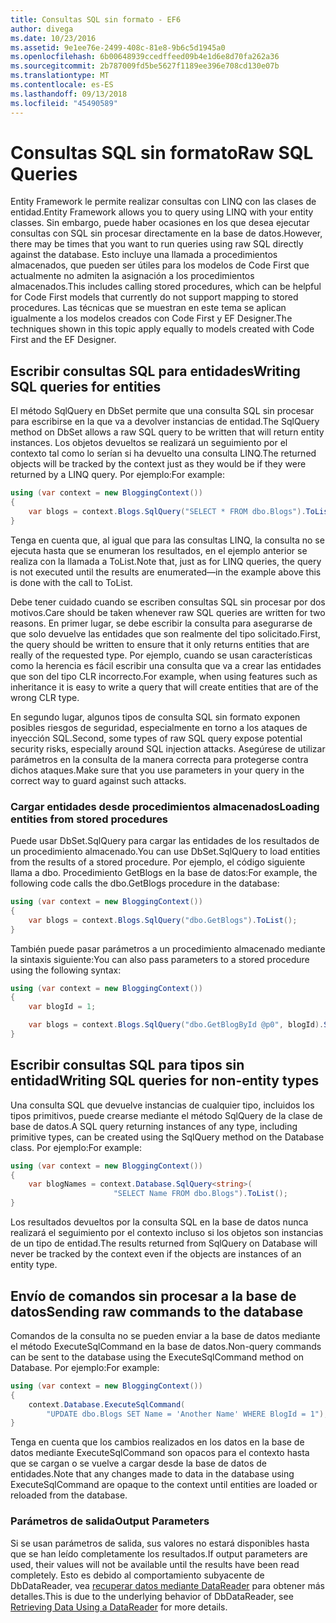 ```yaml
---
title: Consultas SQL sin formato - EF6
author: divega
ms.date: 10/23/2016
ms.assetid: 9e1ee76e-2499-408c-81e8-9b6c5d1945a0
ms.openlocfilehash: 6b00648939ccedffeed09b4e1d6e8d70fa262a36
ms.sourcegitcommit: 2b787009fd5be5627f1189ee396e708cd130e07b
ms.translationtype: MT
ms.contentlocale: es-ES
ms.lasthandoff: 09/13/2018
ms.locfileid: "45490589"
---
```

# <a name="raw-sql-queries"></a><span data-ttu-id="1d94e-102">Consultas SQL sin formato</span><span class="sxs-lookup"><span data-stu-id="1d94e-102">Raw SQL Queries</span></span>
<span data-ttu-id="1d94e-103">Entity Framework le permite realizar consultas con LINQ con las clases de entidad.</span><span class="sxs-lookup"><span data-stu-id="1d94e-103">Entity Framework allows you to query using LINQ with your entity classes.</span></span> <span data-ttu-id="1d94e-104">Sin embargo, puede haber ocasiones en los que desea ejecutar consultas con SQL sin procesar directamente en la base de datos.</span><span class="sxs-lookup"><span data-stu-id="1d94e-104">However, there may be times that you want to run queries using raw SQL directly against the database.</span></span> <span data-ttu-id="1d94e-105">Esto incluye una llamada a procedimientos almacenados, que pueden ser útiles para los modelos de Code First que actualmente no admiten la asignación a los procedimientos almacenados.</span><span class="sxs-lookup"><span data-stu-id="1d94e-105">This includes calling stored procedures, which can be helpful for Code First models that currently do not support mapping to stored procedures.</span></span> <span data-ttu-id="1d94e-106">Las técnicas que se muestran en este tema se aplican igualmente a los modelos creados con Code First y EF Designer.</span><span class="sxs-lookup"><span data-stu-id="1d94e-106">The techniques shown in this topic apply equally to models created with Code First and the EF Designer.</span></span>  

## <a name="writing-sql-queries-for-entities"></a><span data-ttu-id="1d94e-107">Escribir consultas SQL para entidades</span><span class="sxs-lookup"><span data-stu-id="1d94e-107">Writing SQL queries for entities</span></span>  

<span data-ttu-id="1d94e-108">El método SqlQuery en DbSet permite que una consulta SQL sin procesar para escribirse en la que va a devolver instancias de entidad.</span><span class="sxs-lookup"><span data-stu-id="1d94e-108">The SqlQuery method on DbSet allows a raw SQL query to be written that will return entity instances.</span></span> <span data-ttu-id="1d94e-109">Los objetos devueltos se realizará un seguimiento por el contexto tal como lo serían si ha devuelto una consulta LINQ.</span><span class="sxs-lookup"><span data-stu-id="1d94e-109">The returned objects will be tracked by the context just as they would be if they were returned by a LINQ query.</span></span> <span data-ttu-id="1d94e-110">Por ejemplo:</span><span class="sxs-lookup"><span data-stu-id="1d94e-110">For example:</span></span>  

``` csharp  
using (var context = new BloggingContext())
{
    var blogs = context.Blogs.SqlQuery("SELECT * FROM dbo.Blogs").ToList();
}
```  

<span data-ttu-id="1d94e-111">Tenga en cuenta que, al igual que para las consultas LINQ, la consulta no se ejecuta hasta que se enumeran los resultados, en el ejemplo anterior se realiza con la llamada a ToList.</span><span class="sxs-lookup"><span data-stu-id="1d94e-111">Note that, just as for LINQ queries, the query is not executed until the results are enumerated—in the example above this is done with the call to ToList.</span></span>  

<span data-ttu-id="1d94e-112">Debe tener cuidado cuando se escriben consultas SQL sin procesar por dos motivos.</span><span class="sxs-lookup"><span data-stu-id="1d94e-112">Care should be taken whenever raw SQL queries are written for two reasons.</span></span> <span data-ttu-id="1d94e-113">En primer lugar, se debe escribir la consulta para asegurarse de que solo devuelve las entidades que son realmente del tipo solicitado.</span><span class="sxs-lookup"><span data-stu-id="1d94e-113">First, the query should be written to ensure that it only returns entities that are really of the requested type.</span></span> <span data-ttu-id="1d94e-114">Por ejemplo, cuando se usan características como la herencia es fácil escribir una consulta que va a crear las entidades que son del tipo CLR incorrecto.</span><span class="sxs-lookup"><span data-stu-id="1d94e-114">For example, when using features such as inheritance it is easy to write a query that will create entities that are of the wrong CLR type.</span></span>  

<span data-ttu-id="1d94e-115">En segundo lugar, algunos tipos de consulta SQL sin formato exponen posibles riesgos de seguridad, especialmente en torno a los ataques de inyección SQL.</span><span class="sxs-lookup"><span data-stu-id="1d94e-115">Second, some types of raw SQL query expose potential security risks, especially around SQL injection attacks.</span></span> <span data-ttu-id="1d94e-116">Asegúrese de utilizar parámetros en la consulta de la manera correcta para protegerse contra dichos ataques.</span><span class="sxs-lookup"><span data-stu-id="1d94e-116">Make sure that you use parameters in your query in the correct way to guard against such attacks.</span></span>  

### <a name="loading-entities-from-stored-procedures"></a><span data-ttu-id="1d94e-117">Cargar entidades desde procedimientos almacenados</span><span class="sxs-lookup"><span data-stu-id="1d94e-117">Loading entities from stored procedures</span></span>  

<span data-ttu-id="1d94e-118">Puede usar DbSet.SqlQuery para cargar las entidades de los resultados de un procedimiento almacenado.</span><span class="sxs-lookup"><span data-stu-id="1d94e-118">You can use DbSet.SqlQuery to load entities from the results of a stored procedure.</span></span> <span data-ttu-id="1d94e-119">Por ejemplo, el código siguiente llama a dbo. Procedimiento GetBlogs en la base de datos:</span><span class="sxs-lookup"><span data-stu-id="1d94e-119">For example, the following code calls the dbo.GetBlogs procedure in the database:</span></span>  

``` csharp
using (var context = new BloggingContext())
{
    var blogs = context.Blogs.SqlQuery("dbo.GetBlogs").ToList();
}
```  

<span data-ttu-id="1d94e-120">También puede pasar parámetros a un procedimiento almacenado mediante la sintaxis siguiente:</span><span class="sxs-lookup"><span data-stu-id="1d94e-120">You can also pass parameters to a stored procedure using the following syntax:</span></span>  

``` csharp
using (var context = new BloggingContext())
{
    var blogId = 1;

    var blogs = context.Blogs.SqlQuery("dbo.GetBlogById @p0", blogId).Single();
}
```  

## <a name="writing-sql-queries-for-non-entity-types"></a><span data-ttu-id="1d94e-121">Escribir consultas SQL para tipos sin entidad</span><span class="sxs-lookup"><span data-stu-id="1d94e-121">Writing SQL queries for non-entity types</span></span>  

<span data-ttu-id="1d94e-122">Una consulta SQL que devuelve instancias de cualquier tipo, incluidos los tipos primitivos, puede crearse mediante el método SqlQuery de la clase de base de datos.</span><span class="sxs-lookup"><span data-stu-id="1d94e-122">A SQL query returning instances of any type, including primitive types, can be created using the SqlQuery method on the Database class.</span></span> <span data-ttu-id="1d94e-123">Por ejemplo:</span><span class="sxs-lookup"><span data-stu-id="1d94e-123">For example:</span></span>  

``` csharp
using (var context = new BloggingContext())
{
    var blogNames = context.Database.SqlQuery<string>(
                       "SELECT Name FROM dbo.Blogs").ToList();
}
```  

<span data-ttu-id="1d94e-124">Los resultados devueltos por la consulta SQL en la base de datos nunca realizará el seguimiento por el contexto incluso si los objetos son instancias de un tipo de entidad.</span><span class="sxs-lookup"><span data-stu-id="1d94e-124">The results returned from SqlQuery on Database will never be tracked by the context even if the objects are instances of an entity type.</span></span>  

## <a name="sending-raw-commands-to-the-database"></a><span data-ttu-id="1d94e-125">Envío de comandos sin procesar a la base de datos</span><span class="sxs-lookup"><span data-stu-id="1d94e-125">Sending raw commands to the database</span></span>  

<span data-ttu-id="1d94e-126">Comandos de la consulta no se pueden enviar a la base de datos mediante el método ExecuteSqlCommand en la base de datos.</span><span class="sxs-lookup"><span data-stu-id="1d94e-126">Non-query commands can be sent to the database using the ExecuteSqlCommand method on Database.</span></span> <span data-ttu-id="1d94e-127">Por ejemplo:</span><span class="sxs-lookup"><span data-stu-id="1d94e-127">For example:</span></span>  

``` csharp
using (var context = new BloggingContext())
{
    context.Database.ExecuteSqlCommand(
        "UPDATE dbo.Blogs SET Name = 'Another Name' WHERE BlogId = 1");
}
```  

<span data-ttu-id="1d94e-128">Tenga en cuenta que los cambios realizados en los datos en la base de datos mediante ExecuteSqlCommand son opacos para el contexto hasta que se cargan o se vuelve a cargar desde la base de datos de entidades.</span><span class="sxs-lookup"><span data-stu-id="1d94e-128">Note that any changes made to data in the database using ExecuteSqlCommand are opaque to the context until entities are loaded or reloaded from the database.</span></span>  

### <a name="output-parameters"></a><span data-ttu-id="1d94e-129">Parámetros de salida</span><span class="sxs-lookup"><span data-stu-id="1d94e-129">Output Parameters</span></span>  

<span data-ttu-id="1d94e-130">Si se usan parámetros de salida, sus valores no estará disponibles hasta que se han leído completamente los resultados.</span><span class="sxs-lookup"><span data-stu-id="1d94e-130">If output parameters are used, their values will not be available until the results have been read completely.</span></span> <span data-ttu-id="1d94e-131">Esto es debido al comportamiento subyacente de DbDataReader, vea [recuperar datos mediante DataReader](http://go.microsoft.com/fwlink/?LinkID=398589) para obtener más detalles.</span><span class="sxs-lookup"><span data-stu-id="1d94e-131">This is due to the underlying behavior of DbDataReader, see [Retrieving Data Using a DataReader](http://go.microsoft.com/fwlink/?LinkID=398589) for more details.</span></span>  
